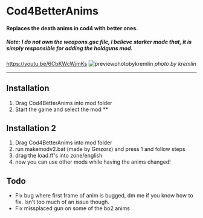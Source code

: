 # Cod4BetterAnims
#### Replaces the death anims in cod4 with better ones.
##### Note: I do not own the weapons.gsc file, I believe starker made that, it is simply responsible for adding the holdguns mod.
https://youtu.be/6CbKWcWjmKs
![previewphotobykremlin](https://github.com/kruumy/Cod4BetterAnims/blob/main/preview.png)
_photo by kremlin_

***

## Installation
1. Drag Cod4BetterAnims into mod folder
2. Start the game and select the mod
**
## Installation 2
1. Drag Cod4BetterAnims into mod folder
2. run makemodv2.bat (made by Gmzorz) and press 1 and follow steps
3. drag the load.ff's into zone/english
4. now you can use other mods while having the anims changed!

## Todo
* Fix bug where first frame of anim is bugged, dm me if you know how to fix. Isn't too much of an issue though.
* Fix missplaced gun on some of the bo2 anims


